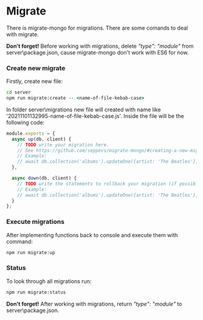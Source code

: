 # Migrate

There is migrate-mongo for migrations. There are some comands to deal with migrate.

**Don't forget!** Before working with migrations, delete *"type": "module"* from server\package.json, cause migrate-mongo don't work with ES6 for now.

### Create new migrate

Firstly, create new file:
```cmd
cd server
npm run migrate:create -- <name-of-file-kebab-case>
``` 
In folder server\migrations new file will created with name like '20211101132995-name-of-file-kebab-case.js'. Inside the file will be the following code:
```js
module.exports = {
  async up(db, client) {
    // TODO write your migration here.
    // See https://github.com/seppevs/migrate-mongo/#creating-a-new-migration-script
    // Example:
    // await db.collection('albums').updateOne({artist: 'The Beatles'}, {$set: {blacklisted: true}});
  },

  async down(db, client) {
    // TODO write the statements to rollback your migration (if possible)
    // Example:
    // await db.collection('albums').updateOne({artist: 'The Beatles'}, {$set: {blacklisted: false}});
  }
};
```

### Execute migrations

After implementing functions back to console and execute them with command:
```cmd
npm run migrate:up
```

### Status

To look through all migrations run:
```cmd
npm run migrate:status
```

**Don't forget!** After working with migrations, return *"type": "module"* to server\package.json.




